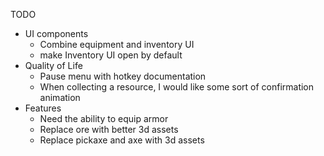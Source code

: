 TODO

- UI components
  - Combine equipment and inventory UI
  - make Inventory UI open by default
- Quality of Life
  - Pause menu with hotkey documentation
  - When collecting a resource, I would like some sort of confirmation animation
- Features
  - Need the ability to equip armor
  - Replace ore with better 3d assets
  - Replace pickaxe and axe with 3d assets